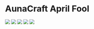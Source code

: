# AunaCraft April Fool
![](https://media2.giphy.com/media/g7GKcSzwQfugw/200.gif)
![](https://media2.giphy.com/media/g7GKcSzwQfugw/200.gif)
![](https://media2.giphy.com/media/g7GKcSzwQfugw/200.gif)
![](https://media2.giphy.com/media/g7GKcSzwQfugw/200.gif)
![](https://media2.giphy.com/media/g7GKcSzwQfugw/200.gif)
